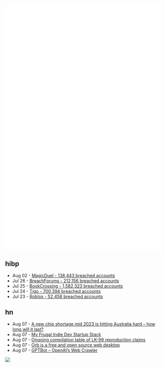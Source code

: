 ![Metrics](https://raw.githubusercontent.com/phixion/phixion/master/metrics.svg)

## hibp

<!--
for https://github.com/phixion/phixion/blob/main/.github/workflows/feeds.yml
-->
<!--START_SECTION:haveibeenpwnd-->
- Aug 02 - [MagicDuel - 138,443 breached accounts](https://haveibeenpwned.com/PwnedWebsites#MagicDuel)
- Jul 26 - [BreachForums - 212,156 breached accounts](https://haveibeenpwned.com/PwnedWebsites#BreachForums)
- Jul 25 - [BookCrossing - 1,582,323 breached accounts](https://haveibeenpwned.com/PwnedWebsites#BookCrossing)
- Jul 24 - [Tigo - 700,394 breached accounts](https://haveibeenpwned.com/PwnedWebsites#Tigo)
- Jul 23 - [Roblox - 52,458 breached accounts](https://haveibeenpwned.com/PwnedWebsites#Roblox)
<!--END_SECTION:haveibeenpwnd-->

## hn

<!--
for https://github.com/phixion/phixion/blob/main/.github/workflows/feeds.yml
-->
<!--START_SECTION:hn-->
- Aug 07 - [A new chip shortage mid 2023 is hitting Australia hard – how long will it last?](https://www.sbs.com.au/news/article/whats-causing-australias-frozen-chip-shortage-and-how-long-will-it-last/ljhcvjctq)
- Aug 07 - [My Frugal Indie Dev Startup Stack](https://getwaitlist.com/blog/solo-dev-startup-stack)
- Aug 07 - [Ongoing compilation table of LK-99 reproduction claims](https://forums.spacebattles.com/threads/claims-of-room-temperature-and-ambient-pressure-superconductor.1106083/page-13)
- Aug 07 - [Orb is a free and open source web desktop](https://gitlab.com/hsleisink/orb)
- Aug 07 - [GPTBot – OpenAI’s Web Crawler](https://platform.openai.com/docs/gptbot)
<!--END_SECTION:hn-->

<!--
for https://yhype.me
-->
![](https://hit.yhype.me/github/profile?user_id=13013670)
